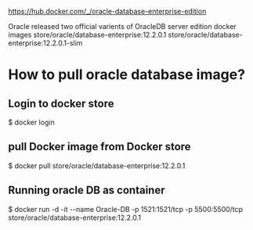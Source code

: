 

https://hub.docker.com/_/oracle-database-enterprise-edition

Oracle released  two official varients of OracleDB server edition docker images
        store/oracle/database-enterprise:12.2.0.1
        store/oracle/database-enterprise:12.2.0.1-slim



# How to pull oracle database image?

## Login to docker store
$ docker login

## pull Docker image from Docker store

$ docker pull store/oracle/database-enterprise:12.2.0.1


## Running oracle DB as container

$ docker run -d -it --name Oracle-DB -p 1521:1521/tcp -p 5500:5500/tcp store/oracle/database-enterprise:12.2.0.1



